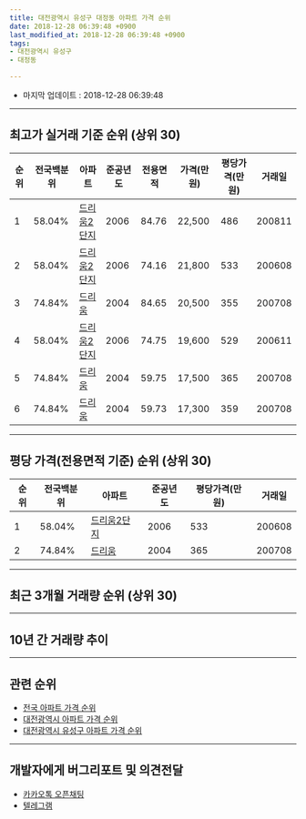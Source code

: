 ```yaml
---
title: 대전광역시 유성구 대정동 아파트 가격 순위
date: 2018-12-28 06:39:48 +0900
last_modified_at: 2018-12-28 06:39:48 +0900
tags:
- 대전광역시 유성구
- 대정동

---
```


* 마지막 업데이트 : 2018-12-28 06:39:48

---

## 최고가 실거래 기준 순위 (상위 30)


|순위|전국백분위|아파트|준공년도|전용면적|가격(만원)|평당가격(만원)|거래일|
|---|---|---|---|---|---|---|---|
|1|58.04%|[드리움2단지](https://search.naver.com/search.naver?query=%EB%8C%80%EC%A0%84%EA%B4%91%EC%97%AD%EC%8B%9C+%EC%9C%A0%EC%84%B1%EA%B5%AC+%EB%8C%80%EC%A0%95%EB%8F%99+%EB%93%9C%EB%A6%AC%EC%9B%802%EB%8B%A8%EC%A7%80)|2006|84.76|22,500|486|200811|
|2|58.04%|[드리움2단지](https://search.naver.com/search.naver?query=%EB%8C%80%EC%A0%84%EA%B4%91%EC%97%AD%EC%8B%9C+%EC%9C%A0%EC%84%B1%EA%B5%AC+%EB%8C%80%EC%A0%95%EB%8F%99+%EB%93%9C%EB%A6%AC%EC%9B%802%EB%8B%A8%EC%A7%80)|2006|74.16|21,800|533|200608|
|3|74.84%|[드리움](https://search.naver.com/search.naver?query=%EB%8C%80%EC%A0%84%EA%B4%91%EC%97%AD%EC%8B%9C+%EC%9C%A0%EC%84%B1%EA%B5%AC+%EB%8C%80%EC%A0%95%EB%8F%99+%EB%93%9C%EB%A6%AC%EC%9B%80)|2004|84.65|20,500|355|200708|
|4|58.04%|[드리움2단지](https://search.naver.com/search.naver?query=%EB%8C%80%EC%A0%84%EA%B4%91%EC%97%AD%EC%8B%9C+%EC%9C%A0%EC%84%B1%EA%B5%AC+%EB%8C%80%EC%A0%95%EB%8F%99+%EB%93%9C%EB%A6%AC%EC%9B%802%EB%8B%A8%EC%A7%80)|2006|74.75|19,600|529|200611|
|5|74.84%|[드리움](https://search.naver.com/search.naver?query=%EB%8C%80%EC%A0%84%EA%B4%91%EC%97%AD%EC%8B%9C+%EC%9C%A0%EC%84%B1%EA%B5%AC+%EB%8C%80%EC%A0%95%EB%8F%99+%EB%93%9C%EB%A6%AC%EC%9B%80)|2004|59.75|17,500|365|200708|
|6|74.84%|[드리움](https://search.naver.com/search.naver?query=%EB%8C%80%EC%A0%84%EA%B4%91%EC%97%AD%EC%8B%9C+%EC%9C%A0%EC%84%B1%EA%B5%AC+%EB%8C%80%EC%A0%95%EB%8F%99+%EB%93%9C%EB%A6%AC%EC%9B%80)|2004|59.73|17,300|359|200708|


---

## 평당 가격(전용면적 기준) 순위 (상위 30)


|순위|전국백분위|아파트|준공년도|평당가격(만원)|거래일|
|---|---|---|---|---|---|
|1|58.04%|[드리움2단지](https://search.naver.com/search.naver?query=%EB%8C%80%EC%A0%84%EA%B4%91%EC%97%AD%EC%8B%9C+%EC%9C%A0%EC%84%B1%EA%B5%AC+%EB%8C%80%EC%A0%95%EB%8F%99+%EB%93%9C%EB%A6%AC%EC%9B%802%EB%8B%A8%EC%A7%80)|2006|533|200608|
|2|74.84%|[드리움](https://search.naver.com/search.naver?query=%EB%8C%80%EC%A0%84%EA%B4%91%EC%97%AD%EC%8B%9C+%EC%9C%A0%EC%84%B1%EA%B5%AC+%EB%8C%80%EC%A0%95%EB%8F%99+%EB%93%9C%EB%A6%AC%EC%9B%80)|2004|365|200708|


---

## 최근 3개월 거래량 순위 (상위 30)


<div style="width:100%;">
    <canvas id="deal_count_ranking" height="250"></canvas>
</div>


<script>
new Chart(document.getElementById("deal_count_ranking"), {
    type: 'horizontalBar',
    data: {
        labels: ['드리움', '드리움2단지'],
        datasets: [{
            label: '실거래 수',
            data: [10, 7],
            borderColor: "rgba(255, 0, 128, 1)",
            backgroundColor: "rgba(255, 0, 128, 0.5)",
            fill: false,
        }]
    },
    options: {
        responsive: true,
        title: {
            display: true,
            text: '최근 3개월 거래량 순위'
        },
        tooltips: {
            mode: 'index',
            intersect: false,
            callbacks: {
                title: function(tooltipItems, data) {
                    return "실거래 수:";
                },
                label: function(tooltipItem, data) {
                    return data.labels[tooltipItem.index] + ": " + tooltipItem.xLabel;
                }
            }
        },
        hover: {
            mode: 'nearest',
            intersect: true
        },
        scales: {
            xAxes: [{
                display: true,
                scaleLabel: {
                    display: true,
                    labelString: '실거래 수'
                },
                ticks: {
                    suggestedMin: 0,
                }
            }],
            yAxes: [{
                display: true,
                ticks: {
                    autoSkip: false,
                    callback: function(value, index, values) {
                        if (value.length > 15)
                            return value.substr(0, 13) + "...";
                        else
                            return value;
                    }
                },
                scaleLabel: {
                    display: false,
                }
            }]
        }
    }
});

</script>


---

## 10년 간 거래량 추이


<div style="width:100%;">
    <canvas id="deal_progress" height="250"></canvas>
</div>

<script>
new Chart(document.getElementById("deal_progress"), {
    type: 'line',
    data: {
        labels: ['200812','200901','200902','200903','200904','200905','200906','200907','200908','200909','200910','200911','200912','201001','201002','201003','201004','201005','201006','201007','201008','201009','201010','201011','201012','201101','201102','201103','201104','201105','201106','201107','201108','201109','201110','201111','201112','201201','201202','201203','201204','201205','201206','201207','201208','201209','201210','201211','201212','201301','201302','201303','201304','201305','201306','201307','201308','201309','201310','201311','201312','201401','201402','201403','201404','201405','201406','201407','201408','201409','201410','201411','201412','201501','201502','201503','201504','201505','201506','201507','201508','201509','201510','201511','201512','201601','201602','201603','201604','201605','201606','201607','201608','201609','201610','201611','201612','201701','201702','201703','201704','201705','201706','201707','201708','201709','201710','201711','201712','201801','201802','201803','201804','201805','201806','201807','201808','201809','201810','201811','201812'],
        datasets: [{
            label: '실거래 수',
            pointRadius: 1,
            data: [4, 1, 4, 4, 7, 6, 8, 20, 11, 13, 70, 16, 12, 8, 12, 13, 17, 12, 20, 16, 17, 10, 17, 18, 9, 13, 10, 19, 9, 13, 11, 8, 3, 10, 11, 13, 9, 4, 7, 5, 5, 10, 7, 7, 4, 6, 16, 5, 11, 5, 9, 14, 9, 11, 22, 19, 16, 6, 18, 9, 14, 11, 11, 9, 3, 11, 5, 3, 14, 9, 9, 2, 7, 10, 3, 10, 5, 9, 4, 1, 6, 8, 13, 8, 7, 4, 5, 6, 8, 3, 9, 10, 12, 11, 9, 8, 11, 7, 9, 17, 2, 9, 9, 14, 6, 11, 10, 7, 12, 13, 5, 13, 7, 6, 5, 3, 6, 3, 9, 4, 4],
            borderColor: "rgba(255, 201, 14, 1)",
            backgroundColor: "rgba(255, 201, 14, 0.5)",
            fill: true,
        }]
    },
    options: {
        responsive: true,
        title: {
            display: true,
            text: '10년간 거래량 추이'
        },
        tooltips: {
            mode: 'index',
            intersect: false,
        },
        hover: {
            mode: 'nearest',
            intersect: true
        },
        scales: {
            xAxes: [{
                display: true,
                scaleLabel: {
                    display: true,
                    labelString: '년/월'
                }
            }],
            yAxes: [{
                display: true,
                ticks: {
                    suggestedMin: 0,
                },
                scaleLabel: {
                    display: true,
                    labelString: '실거래 수'
                }
            }]
        }
    }
});

</script>


---

## 관련 순위

- [전국 아파트 가격 순위](https://inasie.github.io/apt-ranking/전국)
- [대전광역시 아파트 가격 순위](https://inasie.github.io/apt-ranking/대전광역시)
- [대전광역시 유성구 아파트 가격 순위](https://inasie.github.io/apt-ranking/대전광역시-유성구)


---

## 개발자에게 버그리포트 및 의견전달

- [카카오톡 오픈채팅](https://open.kakao.com/o/gLJUAP4)
- [텔레그램](https://t.me/inasie)

